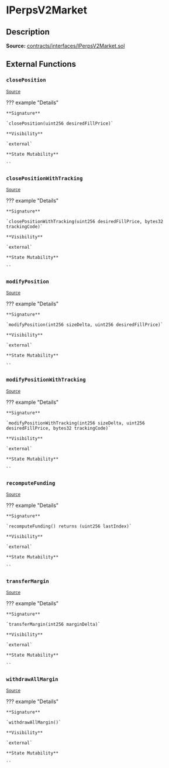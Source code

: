 # IPerpsV2Market

## Description

**Source:** [contracts/interfaces/IPerpsV2Market.sol](https://github.com/Synthetixio/synthetix/tree/v2.90.0-alpha/contracts/interfaces/IPerpsV2Market.sol)

## External Functions

### `closePosition`

<sub>[Source](https://github.com/Synthetixio/synthetix/tree/v2.90.0-alpha/contracts/interfaces/IPerpsV2Market.sol#L24)</sub>

??? example "Details"

    **Signature**

    `closePosition(uint256 desiredFillPrice)`

    **Visibility**

    `external`

    **State Mutability**

    ``

### `closePositionWithTracking`

<sub>[Source](https://github.com/Synthetixio/synthetix/tree/v2.90.0-alpha/contracts/interfaces/IPerpsV2Market.sol#L26)</sub>

??? example "Details"

    **Signature**

    `closePositionWithTracking(uint256 desiredFillPrice, bytes32 trackingCode)`

    **Visibility**

    `external`

    **State Mutability**

    ``

### `modifyPosition`

<sub>[Source](https://github.com/Synthetixio/synthetix/tree/v2.90.0-alpha/contracts/interfaces/IPerpsV2Market.sol#L16)</sub>

??? example "Details"

    **Signature**

    `modifyPosition(int256 sizeDelta, uint256 desiredFillPrice)`

    **Visibility**

    `external`

    **State Mutability**

    ``

### `modifyPositionWithTracking`

<sub>[Source](https://github.com/Synthetixio/synthetix/tree/v2.90.0-alpha/contracts/interfaces/IPerpsV2Market.sol#L18)</sub>

??? example "Details"

    **Signature**

    `modifyPositionWithTracking(int256 sizeDelta, uint256 desiredFillPrice, bytes32 trackingCode)`

    **Visibility**

    `external`

    **State Mutability**

    ``

### `recomputeFunding`

<sub>[Source](https://github.com/Synthetixio/synthetix/tree/v2.90.0-alpha/contracts/interfaces/IPerpsV2Market.sol#L10)</sub>

??? example "Details"

    **Signature**

    `recomputeFunding() returns (uint256 lastIndex)`

    **Visibility**

    `external`

    **State Mutability**

    ``

### `transferMargin`

<sub>[Source](https://github.com/Synthetixio/synthetix/tree/v2.90.0-alpha/contracts/interfaces/IPerpsV2Market.sol#L12)</sub>

??? example "Details"

    **Signature**

    `transferMargin(int256 marginDelta)`

    **Visibility**

    `external`

    **State Mutability**

    ``

### `withdrawAllMargin`

<sub>[Source](https://github.com/Synthetixio/synthetix/tree/v2.90.0-alpha/contracts/interfaces/IPerpsV2Market.sol#L14)</sub>

??? example "Details"

    **Signature**

    `withdrawAllMargin()`

    **Visibility**

    `external`

    **State Mutability**

    ``
